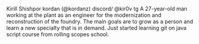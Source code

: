 Kirill Shishpor
kordan (@kordanz) discord/ @kir0v tg
A 27-year-old man working at the plant as an engineer for the modernization and reconstruction of the foundry. The main goals are to grow as a person and learn a new specialty that is in demand.
Just started learning git on java script course from rolling scopes school.
